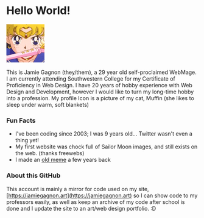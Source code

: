 # Hello World!

![](avi.jpg) 

This is Jamie Gagnon (they/them), a 29 year old self-proclaimed WebMage. I am currently attending Southwestern College for my Certificate of Proficiency in Web Design. I have 20 years of hobby experience with Web Design and Development, however I would like to turn my long-time hobby into a profession. My profile Icon is a picture of my cat, Muffin (she likes to sleep under warm, soft blankets)

### Fun Facts

- I've been coding since 2003; I was 9 years old... Twitter wasn't even a thing yet!
- My first website was chock full of Sailor Moon images, and still exists on the web. (thanks freewebs)
- I made an [old meme](https://knowyourmeme.com/memes/y-u-no-guy) a few years back

### About this GitHub

This account is mainly a mirror for code used on my site, [https://jamiegagnon.art](https://jamiegagnon.art) so I can show code to my professors easily, as well as keep an archive of my code after school is done and I update the site to an art/web design portfolio. :D

